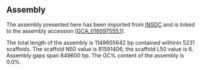 **Assembly**
--------

The assembly presented here has been imported from [INSDC](http://www.insdc.org) and is linked to the assembly accession [[GCA\_016097555.1](http://www.ebi.ac.uk/ena/data/view/GCA_016097555.1)].

The total length of the assembly is 1149605642 bp contained withinin 5231 scaffolds.
The scaffold N50 value is 81591406, the scaffold L50 value is 6.
Assembly gaps span 849600 bp. The GC% content of the assembly is 0.0%.
